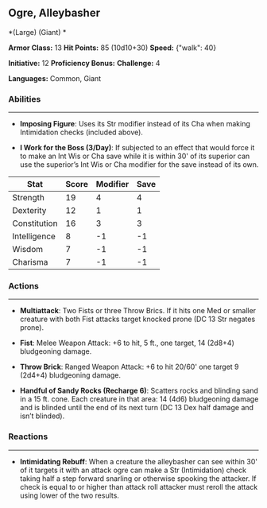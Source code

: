 ## Ogre, Alleybasher
*(Large) (Giant) *

**Armor Class:** 13
**Hit Points:** 85 (10d10+30)
**Speed:** {"walk": 40}

**Initiative:** 12
**Proficiency Bonus:**
**Challenge:** 4

**Languages:** Common, Giant

### Abilities
 --- 
- **Imposing Figure**: Uses its Str modifier instead of its Cha when making Intimidation checks (included above).

- **I Work for the Boss (3/Day)**: If subjected to an effect that would force it to make an Int Wis or Cha save while it is within 30' of its superior can use the superior’s Int Wis or Cha modifier for the save instead of its own.



| Stat | Score | Modifier | Save |
| ---- | ---- | ---- | ---- |
| Strength | 19 | 4 | 4 |
| Dexterity | 12 | 1 | 1 |
| Constitution | 16 | 3 | 3 |
| Intelligence | 8 | -1 | -1 |
| Wisdom | 7 | -1 | -1 |
| Charisma | 7 | -1 | -1 |

### Actions
 --- 
- **Multiattack**: Two Fists or three Throw Brics. If it hits one Med or smaller creature with both Fist attacks target knocked prone (DC 13 Str negates prone).

- **Fist**: Melee Weapon Attack: +6 to hit, 5 ft., one target, 14 (2d8+4) bludgeoning damage.

- **Throw Brick**: Ranged Weapon Attack: +6 to hit 20/60' one target 9 (2d4+4) bludgeoning damage.

- **Handful of Sandy Rocks (Recharge 6)**: Scatters rocks and blinding sand in a 15 ft. cone. Each creature in that area: 14 (4d6) bludgeoning damage and is blinded until the end of its next turn (DC 13 Dex half damage and isn’t blinded).

### Reactions
 --- 
- **Intimidating Rebuff**: When a creature the alleybasher can see within 30' of it targets it with an attack ogre can make a Str (Intimidation) check taking half a step forward snarling or otherwise spooking the attacker. If check is equal to or higher than attack roll attacker must reroll the attack using lower of the two results.

